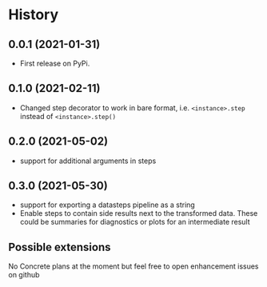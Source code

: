 # History

## 0.0.1 (2021-01-31)

- First release on PyPi.

## 0.1.0 (2021-02-11)

- Changed step decorator to work in bare format,
  i.e. `<instance>.step` instead of `<instance>.step()`

## 0.2.0 (2021-05-02)

- support for additional arguments in steps

## 0.3.0 (2021-05-30)

- support for exporting a datasteps pipeline as a string
- Enable steps to contain side results next to the transformed data. These could be summaries for diagnostics or plots for an intermediate result

## Possible extensions

No Concrete plans at the moment but feel free to open enhancement issues on github
